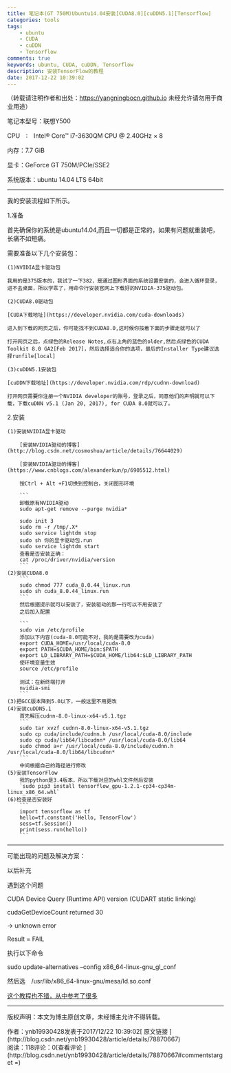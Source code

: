 ```yaml
---
title: 笔记本(GT 750M)Ubuntu14.04安装[CUDA8.0][cuDDN5.1][Tensorflow]
categories: tools
tags: 
    - ubuntu
    - CUDA
    - cuDDN
    - Tensorflow
comments: true
keywords: ubuntu, CUDA, cuDDN, Tensorflow
description: 安装TensorFlow的教程
date: 2017-12-22 10:39:02
---
```

（转载请注明作者和出处：https://yangningbocn.github.io 未经允许请勿用于商业用途）

笔记本型号：联想Y500 

CPU　:　Intel® Core™ i7-3630QM CPU @ 2.40GHz × 8 

内存：7.7 GiB 

显卡：GeForce GT 750M/PCIe/SSE2 

系统版本：ubuntu 14.04 LTS 64bit

* * *

我的安装流程如下所示。

1.准备

首先确保你的系统是ubuntu14.04,而且一切都是正常的，如果有问题就重装吧，长痛不如短痛。

需要准备以下几个安装包： 

    (1)NVIDIA显卡驱动包 

    我用的是375版本的，我试了一下382，是通过图形界面的系统设置安装的，会进入循环登录，进不去桌面，所以学乖了，用命令行安装官网上下载好的NVIDIA-375驱动包。 

    (2)CUDA8.0驱动包 

    [CUDA下载地址](https://developer.nvidia.com/cuda-downloads)  

    进入到下载的网页之后，你可能找不到CUDA8.0,这时候你按着下面的步骤走就可以了 

    打开网页之后，点绿色的Release Notes,点右上角的蓝色的older,然后点绿色的CUDA Toolkit 8.0 GA2[Feb 2017]，然后选择适合你的选项，最后的Installer Type建议选择runfile[local] 

    (3)cuDDN5.1安装包 

    [cuDDN下载地址](https://developer.nvidia.com/rdp/cudnn-download) 

    打开网页需要你注册一个NVIDIA developer的账号，登录之后，同意他们的声明就可以下载，下载cuDNN v5.1 (Jan 20, 2017), for CUDA 8.0就可以了。 

2.安装 

    (1)安装NVIDIA显卡驱动 

        [安装NVIDIA驱动的博客](http://blog.csdn.net/cosmoshua/article/details/76644029) 

        [安装NVIDIA驱动的博客](https://www.cnblogs.com/alexanderkun/p/6905512.html)

        按Ctrl + Alt +F1切换到控制台，关闭图形环境

        ```
        卸载原有NVIDIA驱动
        sudo apt-get remove --purge nvidia*

        sudo init 3
        sudo rm -r /tmp/.X* 
        sudo service lightdm stop
        sudo sh 你的显卡驱动包.run
        sudo service lightdm start
        查看是否安装正确：
        cat /proc/driver/nvidia/version
        ```
    (2)安装CUDA8.0
        ```
        sudo chmod 777 cuda_8.0.44_linux.run
        sudo sh cuda_8.0.44_linux.run
        ```
        然后根据提示就可以安装了，安装驱动的那一行可以不用安装了
        之后加入配置

        ```
        sudo vim /etc/profile 
        添加以下内容(cuda-8.0可能不对，我的是需要改为cuda)
        export CUDA_HOME=/usr/local/cuda-8.0  
        export PATH=$CUDA_HOME/bin:$PATH    
        export LD_LIBRARY_PATH=$CUDA_HOME/lib64:$LD_LIBRARY_PATH
        使环境变量生效
        source /etc/profile

        测试：在新终端打开
        nvidia-smi
        ```
    (3)把GCC版本降到5.0以下，一般这里不用更改
    (4)安装cuDDN5.1
        首先解压cudnn-8.0-linux-x64-v5.1.tgz
        ```
        sudo tar xvzf cudnn-8.0-linux-x64-v5.1.tgz
        sudo cp cuda/include/cudnn.h /usr/local/cuda-8.0/include
        sudo cp cuda/lib64/libcudnn* /usr/local/cuda-8.0/lib64
        sudo chmod a+r /usr/local/cuda-8.0/include/cudnn.h /usr/local/cuda-8.0/lib64/libcudnn*
        ```
        中间根据自己的路径进行修改
    (5)安装TensorFlow
        我的python是3.4版本，所以下载对应的whl文件然后安装
        `sudo pip3 install tensorflow_gpu-1.2.1-cp34-cp34m-linux_x86_64.whl`
    (6)检查是否安装好
        ```
        import tensorflow as tf
        hello=tf.constant('Hello, TensorFlow')
        sess=tf.Session()
        print(sess.run(hello))
        ```

* * *

可能出现的问题及解决方案： 

以后补充 

遇到这个问题 

 CUDA Device Query (Runtime API) version (CUDART static linking) 

cudaGetDeviceCount returned 30 

-&gt; unknown error 

Result = FAIL 

执行以下命令 

sudo update-alternatives –config x86_64-linux-gnu_gl_conf 

然后选　/usr/lib/x86_64-linux-gnu/mesa/ld.so.conf　

[这个教程也不错，从中参考了很多](http://haiy.github.io/2016/07/17/ubuntu16.04%E4%B8%8AGTX1080%E7%9A%84CUDA%E5%AE%89%E8%A3%85.html)

* * *

版权声明：本文为博主原创文章，未经博主允许不得转载。
<div>作者：ynb19930428发表于2017/12/22 10:39:02[ 原文链接 ](http://blog.csdn.net/ynb19930428/article/details/78870667)</div><div> 阅读：118评论：0[查看评论 ](http://blog.csdn.net/ynb19930428/article/details/78870667#commentstarget =) </div>